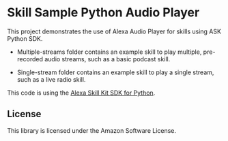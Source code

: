 # Skill Sample Python Audio Player

This project demonstrates the use of Alexa Audio Player for skills using ASK Python SDK.

- Multiple-streams folder contains an example skill to play multiple, pre-recorded audio streams, such as a basic podcast skill.

- Single-stream folder contains an example skill to play a single stream, such as a live radio skill.

This code is using the [Alexa Skill Kit SDK for Python](https://github.com/alexa/alexa-skills-kit-sdk-for-python).  

## License

This library is licensed under the Amazon Software License.